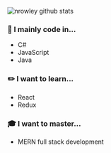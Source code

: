 ![nrowley github stats](https://github-readme-stats.vercel.app/api?username=nrowley&show_icons=true) <br>

### 💭 I mainly code in...
- C#
- JavaScript
- Java

### ✏️ I want to learn...
- React
- Redux

### 🎓 I want to master...
- MERN full stack development
